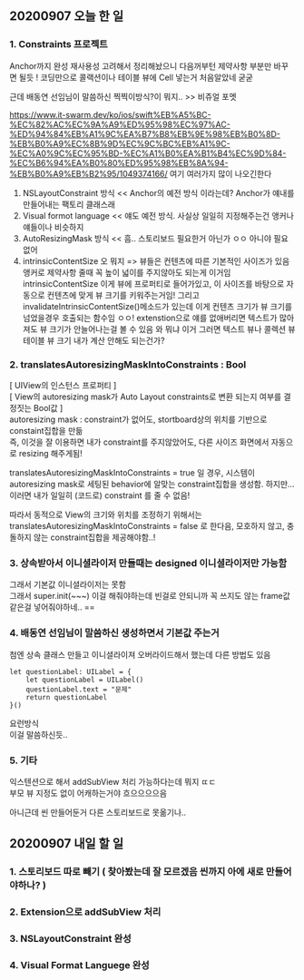 ## 20200907 오늘 한 일
### 1. Constraints 프로젝트
Anchor까지 완성
재사용성 고려해서 정리해놨으니 다음꺼부턴 제약사항 부분만 바꾸면 될듯 !
코딩만으로 콜랙션이나 테이블 뷰에 Cell 넣는거 처음알았네 굳굳

근데 배동연 선임님이 말씀하신 찍찍이방식?이 뭐지.. >> 비쥬얼 포멧

https://www.it-swarm.dev/ko/ios/swift%EB%A5%BC-%EC%82%AC%EC%9A%A9%ED%95%98%EC%97%AC-%ED%94%84%EB%A1%9C%EA%B7%B8%EB%9E%98%EB%B0%8D-%EB%B0%A9%EC%8B%9D%EC%9C%BC%EB%A1%9C-%EC%A0%9C%EC%95%BD-%EC%A1%B0%EA%B1%B4%EC%9D%84-%EC%B6%94%EA%B0%80%ED%95%98%EB%8A%94-%EB%B0%A9%EB%B2%95/1049374166/
여기 여러가지 많이 나오긴한다

1. NSLayoutConstraint 방식 << Anchor의 예전 방식 이라는데? Anchor가 얘내를 만들어내는 팩토리 클래스래
2. Visual formot language << 얘도 예전 방식. 사실상 일일히 지정해주는건 앵커나 얘들이나 비슷하지 
3. AutoResizingMask 방식 << 흠.. 스토리보드 필요한거 아닌가 ㅇㅇ 아니야 필요없어 
4. intrinsicContentSize 오 뭐지
=> 뷰들은 컨텐츠에 따른 기본적인 사이즈가 있음
앵커로 제약사항 줄때 꼭 높이 넓이를 주지않아도 되는게 이거임
intrinsicContentSize 이게 뷰에 프로퍼티로 들어가있고, 이 사이즈를 바탕으로 자동으로 
컨텐츠에 맞게 뷰 크기를 키워주는거임!
그리고 invalidateIntrinsicContentSize()메소드가 있는데 이게 컨텐츠 크기가 뷰 크기를 넘었을경우 호출되는 함수임 ㅇㅇ!
extenstion으로 얘를 없애버리면 텍스트가 많아져도 뷰 크기가 안늘어나는걸 볼 수 있음
와 뭐냐 이거 그러면 텍스트 뷰나 콜렉션 뷰 테이블 뷰 크기 내가 계산 안해도 되는건가?

### 2. translatesAutoresizingMaskIntoConstraints : Bool
[ UIView의 인스턴스 프로퍼티 ]  
[ View의 autoresizing mask가 Auto Layout constraints로 변환 되는지 여부를 결정짓는 Bool값 ]  
autoresizing mask : constraint가 없어도, stortboard상의 위치를 기반으로 constaint집합을 만듦  
즉, 이것을 잘 이용하면 내가 constraint를 주지않았어도, 다른 사이즈 화면에서 자동으로 resizing 해주게됨!  

translatesAutoresizingMaskIntoConstraints = true 일 경우,
시스템이 autoresizing mask로 세팅된 behavior에 알맞는 constraint집합을 생성함. 
하지만... 이러면 내가 일일히 (코드로) constraint 를 줄 수 없음!

따라서 동적으로 View의 크기와 위치를 조정하기 위해서는
translatesAutoresizingMaskIntoConstraints = false 로 한다음,
모호하지 않고, 충돌하지 않는 constraint집합을 제공해야함..!

### 3. 상속받아서 이니셜라이저 만들때는 designed 이니셜라이저만 가능함
그래서 기본값 이니셜라이저는 못함  
그래서 super.init(~~~) 이걸 해줘야하는데 빈걸로 안되니까
꼭 쓰지도 않는 frame값 같은걸 넣어줘야하네.. ==

### 4. 배동연 선임님이 말씀하신 생성하면서 기본값 주는거 
첨엔 상속 클래스 만들고 이니셜라이져 오버라이드해서 했는데 다른 방법도 있음
~~~
let questionLabel: UILabel = {
    let questionLabel = UILabel()
    questionLabel.text = "문제"
    return questionLabel
}()
~~~
요런방식  
이걸 말씀하신듯..  

### 5. 기타
익스텐션으로 해서 addSubView 처리 가능하다는데 뭐지 ㄸㄷ  
부모 뷰 지정도 없이 어캐하는거야 흐으으으으음  

아니근데 씬 만들어둔거 다른 스토리보드로 못옮기나..


## 20200907 내일 할 일
### 1. 스토리보드 따로 빼기 ( 찾아봤는데 잘 모르겠음 씬까지 아에 새로 만들어야하나? )
### 2. Extension으로 addSubView 처리
### 3. NSLayoutConstraint 완성
### 4. Visual Format Languege 완성

